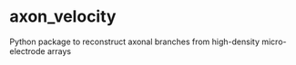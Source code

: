# axon_velocity
Python package to reconstruct axonal branches from high-density micro-electrode arrays
